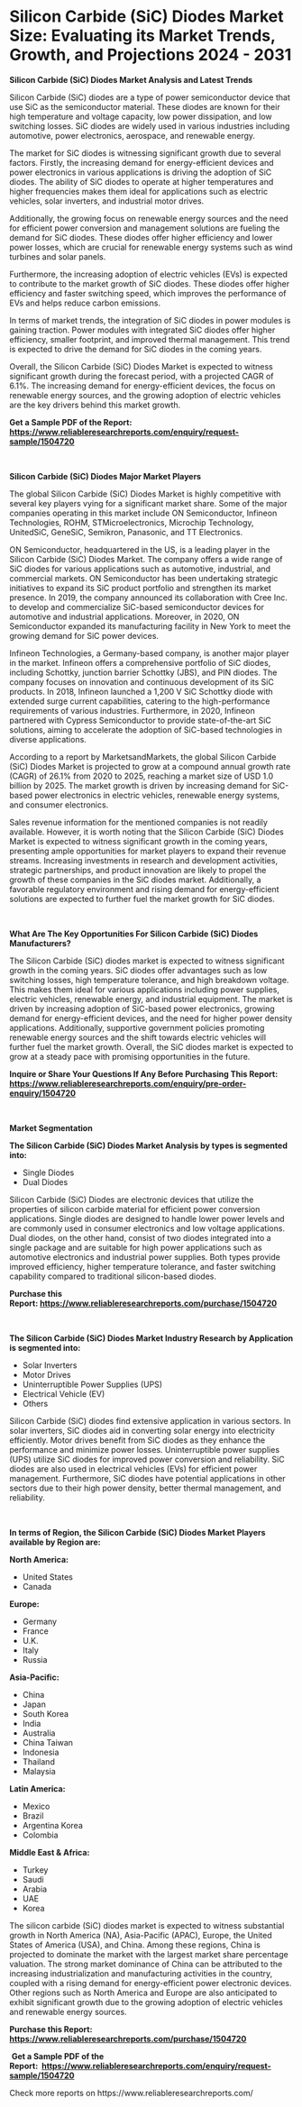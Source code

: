 <p><h1>Silicon Carbide (SiC) Diodes Market Size: Evaluating its Market Trends, Growth, and Projections 2024 - 2031</h1></p><p><strong>Silicon Carbide (SiC) Diodes Market Analysis and Latest Trends</strong></p>
<p><p>Silicon Carbide (SiC) diodes are a type of power semiconductor device that use SiC as the semiconductor material. These diodes are known for their high temperature and voltage capacity, low power dissipation, and low switching losses. SiC diodes are widely used in various industries including automotive, power electronics, aerospace, and renewable energy.</p><p>The market for SiC diodes is witnessing significant growth due to several factors. Firstly, the increasing demand for energy-efficient devices and power electronics in various applications is driving the adoption of SiC diodes. The ability of SiC diodes to operate at higher temperatures and higher frequencies makes them ideal for applications such as electric vehicles, solar inverters, and industrial motor drives.</p><p>Additionally, the growing focus on renewable energy sources and the need for efficient power conversion and management solutions are fueling the demand for SiC diodes. These diodes offer higher efficiency and lower power losses, which are crucial for renewable energy systems such as wind turbines and solar panels.</p><p>Furthermore, the increasing adoption of electric vehicles (EVs) is expected to contribute to the market growth of SiC diodes. These diodes offer higher efficiency and faster switching speed, which improves the performance of EVs and helps reduce carbon emissions.</p><p>In terms of market trends, the integration of SiC diodes in power modules is gaining traction. Power modules with integrated SiC diodes offer higher efficiency, smaller footprint, and improved thermal management. This trend is expected to drive the demand for SiC diodes in the coming years.</p><p>Overall, the Silicon Carbide (SiC) Diodes Market is expected to witness significant growth during the forecast period, with a projected CAGR of 6.1%. The increasing demand for energy-efficient devices, the focus on renewable energy sources, and the growing adoption of electric vehicles are the key drivers behind this market growth.</p></p>
<p><strong>Get a Sample PDF of the Report:&nbsp; <a href="https://www.reliableresearchreports.com/enquiry/request-sample/1504720">https://www.reliableresearchreports.com/enquiry/request-sample/1504720</a></strong></p>
<p>&nbsp;</p>
<p><strong>Silicon Carbide (SiC) Diodes Major Market Players</strong></p>
<p><p>The global Silicon Carbide (SiC) Diodes Market is highly competitive with several key players vying for a significant market share. Some of the major companies operating in this market include ON Semiconductor, Infineon Technologies, ROHM, STMicroelectronics, Microchip Technology, UnitedSiC, GeneSiC, Semikron, Panasonic, and TT Electronics.</p><p>ON Semiconductor, headquartered in the US, is a leading player in the Silicon Carbide (SiC) Diodes Market. The company offers a wide range of SiC diodes for various applications such as automotive, industrial, and commercial markets. ON Semiconductor has been undertaking strategic initiatives to expand its SiC product portfolio and strengthen its market presence. In 2019, the company announced its collaboration with Cree Inc. to develop and commercialize SiC-based semiconductor devices for automotive and industrial applications. Moreover, in 2020, ON Semiconductor expanded its manufacturing facility in New York to meet the growing demand for SiC power devices.</p><p>Infineon Technologies, a Germany-based company, is another major player in the market. Infineon offers a comprehensive portfolio of SiC diodes, including Schottky, junction barrier Schottky (JBS), and PIN diodes. The company focuses on innovation and continuous development of its SiC products. In 2018, Infineon launched a 1,200 V SiC Schottky diode with extended surge current capabilities, catering to the high-performance requirements of various industries. Furthermore, in 2020, Infineon partnered with Cypress Semiconductor to provide state-of-the-art SiC solutions, aiming to accelerate the adoption of SiC-based technologies in diverse applications.</p><p>According to a report by MarketsandMarkets, the global Silicon Carbide (SiC) Diodes Market is projected to grow at a compound annual growth rate (CAGR) of 26.1% from 2020 to 2025, reaching a market size of USD 1.0 billion by 2025. The market growth is driven by increasing demand for SiC-based power electronics in electric vehicles, renewable energy systems, and consumer electronics.</p><p>Sales revenue information for the mentioned companies is not readily available. However, it is worth noting that the Silicon Carbide (SiC) Diodes Market is expected to witness significant growth in the coming years, presenting ample opportunities for market players to expand their revenue streams. Increasing investments in research and development activities, strategic partnerships, and product innovation are likely to propel the growth of these companies in the SiC diodes market. Additionally, a favorable regulatory environment and rising demand for energy-efficient solutions are expected to further fuel the market growth for SiC diodes.</p></p>
<p>&nbsp;</p>
<p><strong>What Are The Key Opportunities For Silicon Carbide (SiC) Diodes Manufacturers?</strong></p>
<p><p>The Silicon Carbide (SiC) diodes market is expected to witness significant growth in the coming years. SiC diodes offer advantages such as low switching losses, high temperature tolerance, and high breakdown voltage. This makes them ideal for various applications including power supplies, electric vehicles, renewable energy, and industrial equipment. The market is driven by increasing adoption of SiC-based power electronics, growing demand for energy-efficient devices, and the need for higher power density applications. Additionally, supportive government policies promoting renewable energy sources and the shift towards electric vehicles will further fuel the market growth. Overall, the SiC diodes market is expected to grow at a steady pace with promising opportunities in the future.</p></p>
<p><strong>Inquire or Share Your Questions If Any Before Purchasing This Report: <a href="https://www.reliableresearchreports.com/enquiry/pre-order-enquiry/1504720">https://www.reliableresearchreports.com/enquiry/pre-order-enquiry/1504720</a></strong></p>
<p>&nbsp;</p>
<p><strong>Market Segmentation</strong></p>
<p><strong>The Silicon Carbide (SiC) Diodes Market Analysis by types is segmented into:</strong></p>
<p><ul><li>Single Diodes</li><li>Dual Diodes</li></ul></p>
<p><p>Silicon Carbide (SiC) Diodes are electronic devices that utilize the properties of silicon carbide material for efficient power conversion applications. Single diodes are designed to handle lower power levels and are commonly used in consumer electronics and low voltage applications. Dual diodes, on the other hand, consist of two diodes integrated into a single package and are suitable for high power applications such as automotive electronics and industrial power supplies. Both types provide improved efficiency, higher temperature tolerance, and faster switching capability compared to traditional silicon-based diodes.</p></p>
<p><strong>Purchase this Report:&nbsp;<a href="https://www.reliableresearchreports.com/purchase/1504720">https://www.reliableresearchreports.com/purchase/1504720</a></strong></p>
<p>&nbsp;</p>
<p><strong>The Silicon Carbide (SiC) Diodes Market Industry Research by Application is segmented into:</strong></p>
<p><ul><li>Solar Inverters</li><li>Motor Drives</li><li>Uninterruptible Power Supplies (UPS)</li><li>Electrical Vehicle (EV)</li><li>Others</li></ul></p>
<p><p>Silicon Carbide (SiC) diodes find extensive application in various sectors. In solar inverters, SiC diodes aid in converting solar energy into electricity efficiently. Motor drives benefit from SiC diodes as they enhance the performance and minimize power losses. Uninterruptible power supplies (UPS) utilize SiC diodes for improved power conversion and reliability. SiC diodes are also used in electrical vehicles (EVs) for efficient power management. Furthermore, SiC diodes have potential applications in other sectors due to their high power density, better thermal management, and reliability.</p></p>
<p>&nbsp;</p>
<p><strong>In terms of Region, the Silicon Carbide (SiC) Diodes Market Players available by Region are:</strong></p>
<p>
    <p> <strong> North America: </strong>
        <ul>
            <li>United States</li>
            <li>Canada</li>
        </ul>
        </p> 
    <p> <strong> Europe: </strong>
        <ul>
            <li>Germany</li>
            <li>France</li>
            <li>U.K.</li>
            <li>Italy</li>
            <li>Russia</li>
        </ul>
        </p> 
    <p> <strong> Asia-Pacific: </strong>
        <ul>
            <li>China</li>
            <li>Japan</li>
            <li>South Korea</li>
            <li>India</li>
            <li>Australia</li>
            <li>China Taiwan</li>
            <li>Indonesia</li>
            <li>Thailand</li>
            <li>Malaysia</li>
        </ul>
        </p> 
    <p> <strong> Latin America: </strong>
        <ul>
            <li>Mexico</li>
            <li>Brazil</li>
            <li>Argentina Korea</li>
            <li>Colombia</li>
        </ul>
        </p> 
    <p> <strong> Middle East & Africa: </strong>
        <ul>
            <li>Turkey</li>
            <li>Saudi</li>
            <li>Arabia</li>
            <li>UAE</li>
            <li>Korea</li>
        </ul>
    </p>
    </p>
<p><p>The silicon carbide (SiC) diodes market is expected to witness substantial growth in North America (NA), Asia-Pacific (APAC), Europe, the United States of America (USA), and China. Among these regions, China is projected to dominate the market with the largest market share percentage valuation. The strong market dominance of China can be attributed to the increasing industrialization and manufacturing activities in the country, coupled with a rising demand for energy-efficient power electronic devices. Other regions such as North America and Europe are also anticipated to exhibit significant growth due to the growing adoption of electric vehicles and renewable energy sources.</p></p>
<p><strong>Purchase this Report: <a href="https://www.reliableresearchreports.com/purchase/1504720">https://www.reliableresearchreports.com/purchase/1504720</a></strong></p>
<p>&nbsp;<strong>Get a Sample PDF of the Report:&nbsp;&nbsp;<a href="https://www.reliableresearchreports.com/enquiry/request-sample/1504720">https://www.reliableresearchreports.com/enquiry/request-sample/1504720</a></strong></p>
<p><strong></strong></p>
<p>Check more reports on https://www.reliableresearchreports.com/</p>